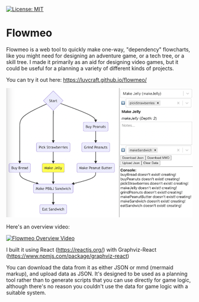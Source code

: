 [![License: MIT](https://img.shields.io/badge/License-MIT-yellow.svg)](https://opensource.org/licenses/MIT)

# Flowmeo
Flowmeo is a web tool to quickly make one-way, "dependency" flowcharts, like you might need for designing an adventure game, or a tech tree, or a skill tree. I made it primarily as an aid for designing video games, but it could be useful for a planning a variety of different kinds of projects.

You can try it out here: https://luvcraft.github.io/flowmeo/

![Flowmeo Screen Shot](images/screenshot.png)

Here's an overview video:

[![Flowmeo Overview Video](https://img.youtube.com/vi/52JzFivuCLo/0.jpg)](https://www.youtube.com/watch?v=52JzFivuCLo)

I built it using React (https://reactjs.org/) with Graphviz-React (https://www.npmjs.com/package/graphviz-react)

You can download the data from it as either JSON or mmd (mermaid markup), and upload data as JSON. It's designed to be used as a planning tool rather than to generate scripts that you can use directly for game logic, although there's no reason you couldn't use the data for game logic with a suitable system.
